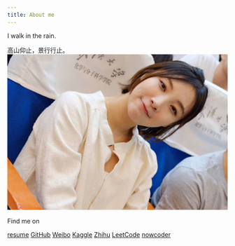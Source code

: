 ```yaml
---
title: About me
---
```


I walk in the rain.

高山仰止，景行行止。  
![女流](/images/nvliu.jpg)  



Find me on

[resume](/resume/resume.pdf)
[GitHub](https://github.com/Moriarty12138)
[Weibo](https://weibo.com/u/2393595857)
[Kaggle](https://www.kaggle.com/moriarty12138)
[Zhihu](https://www.zhihu.com/people/moriarty12138/activities)
[LeetCode](https://leetcode.com/moriarty12138/)
[nowcoder](https://www.nowcoder.com/profile/675170806)
